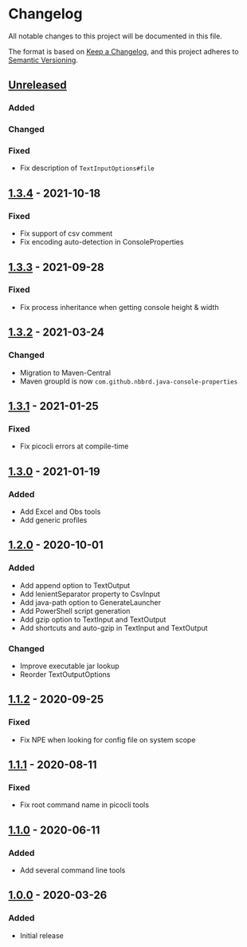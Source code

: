 # Changelog

All notable changes to this project will be documented in this file.

The format is based on [Keep a Changelog](https://keepachangelog.com/en/1.0.0/), and this project adheres
to [Semantic Versioning](https://semver.org/spec/v2.0.0.html).

## [Unreleased]

### Added

### Changed

### Fixed

- Fix description of `TextInputOptions#file`

## [1.3.4] - 2021-10-18

### Fixed

- Fix support of csv comment
- Fix encoding auto-detection in ConsoleProperties

## [1.3.3] - 2021-09-28

### Fixed

- Fix process inheritance when getting console height & width

## [1.3.2] - 2021-03-24

### Changed

- Migration to Maven-Central
- Maven groupId is now `com.github.nbbrd.java-console-properties`

## [1.3.1] - 2021-01-25

### Fixed

- Fix picocli errors at compile-time

## [1.3.0] - 2021-01-19

### Added

- Add Excel and Obs tools
- Add generic profiles

## [1.2.0] - 2020-10-01

### Added

- Add append option to TextOutput
- Add lenientSeparator property to CsvInput
- Add java-path option to GenerateLauncher
- Add PowerShell script generation
- Add gzip option to TextInput and TextOutput
- Add shortcuts and auto-gzip in TextInput and TextOutput

### Changed

- Improve executable jar lookup
- Reorder TextOutputOptions

## [1.1.2] - 2020-09-25

### Fixed

- Fix NPE when looking for config file on system scope

## [1.1.1] - 2020-08-11

### Fixed

- Fix root command name in picocli tools

## [1.1.0] - 2020-06-11

### Added

- Add several command line tools

## [1.0.0] - 2020-03-26

### Added

- Initial release

[Unreleased]: https://github.com/nbbrd/java-console-properties/compare/v1.3.4...HEAD
[1.3.4]: https://github.com/nbbrd/java-console-properties/compare/v1.3.3...v1.3.4
[1.3.3]: https://github.com/nbbrd/java-console-properties/compare/v1.3.2...v1.3.3
[1.3.2]: https://github.com/nbbrd/java-console-properties/compare/v1.3.1...v1.3.2
[1.3.1]: https://github.com/nbbrd/java-console-properties/compare/v1.3.0...v1.3.1
[1.3.0]: https://github.com/nbbrd/java-console-properties/compare/v1.2.0...v1.3.0
[1.2.0]: https://github.com/nbbrd/java-console-properties/compare/v1.1.2...v1.2.0
[1.1.2]: https://github.com/nbbrd/java-console-properties/compare/v1.1.1...v1.1.2
[1.1.1]: https://github.com/nbbrd/java-console-properties/compare/v1.1.0...v1.1.1
[1.1.0]: https://github.com/nbbrd/java-console-properties/compare/v1.0.0...v1.1.0
[1.0.0]: https://github.com/nbbrd/java-console-properties/releases/tag/v1.0.0
